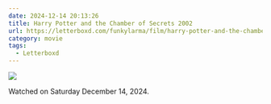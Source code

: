 ```yaml
---
date: 2024-12-14 20:13:26
title: Harry Potter and the Chamber of Secrets 2002
url: https://letterboxd.com/funkylarma/film/harry-potter-and-the-chamber-of-secrets/
category: movie
tags:
  - Letterboxd
---
```


![](https://a.ltrbxd.com/resized/sm/upload/rj/yc/zl/ex/g8IQhqYYLERU0UxjVaySP46PFEZ-0-600-0-900-crop.jpg?v=d867145245)

Watched on Saturday December 14, 2024.
